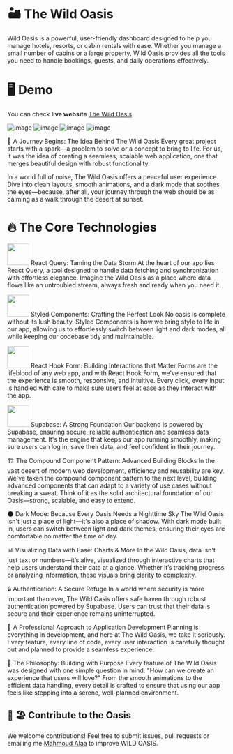 # 🏜️ The Wild Oasis

Wild Oasis is a powerful, user-friendly dashboard designed to help you manage hotels, resorts, or cabin rentals with ease. Whether you manage a small number of cabins or a large property, Wild Oasis provides all the tools you need to handle bookings, guests, and daily operations effectively.

# 🖥️ Demo
You can check **live website** [The Wild Oasis](https://wild-oasis1.vercel.app/).

![image](https://github.com/user-attachments/assets/31a32b69-3e05-4d09-ac12-fede0cdb50e3)
![image](https://github.com/user-attachments/assets/d35745ba-b109-4a59-90be-cbd8f3802c35)
![image](https://github.com/user-attachments/assets/da1e7180-745b-4da3-918b-ecd0f64d3c40)
![image](https://github.com/user-attachments/assets/9ec4ead5-f80c-43e6-ab1e-bf7eadeae4d3)

🌿 A Journey Begins: The Idea Behind The Wild Oasis
Every great project starts with a spark—a problem to solve or a concept to bring to life. For us, it was the idea of creating a seamless, scalable web application, one that merges beautiful design with robust functionality.

In a world full of noise, The Wild Oasis offers a peaceful user experience. Dive into clean layouts, smooth animations, and a dark mode that soothes the eyes—because, after all, your journey through the web should be as calming as a walk through the desert at sunset.
  

# 🔥 The Core Technologies

<img src="https://github.com/user-attachments/assets/4579643d-5b77-4e0b-b320-be205fc587da" width="50" height="50"> React Query: Taming the Data Storm
At the heart of our app lies React Query, a tool designed to handle data fetching and synchronization with effortless elegance. Imagine the Wild Oasis as a place where data flows like an untroubled stream, always fresh and ready when you need it.

<img src="https://github.com/user-attachments/assets/078dec5d-c427-4d18-b72c-c36b28491721" width="50" height="50"> Styled Components: Crafting the Perfect Look
No oasis is complete without its lush beauty. Styled Components is how we bring style to life in our app, allowing us to effortlessly switch between light and dark modes, all while keeping our codebase tidy and maintainable.

<img src="https://github.com/user-attachments/assets/da054759-56f1-40c1-abac-34ab9e73e1c7" width="50" height="50"> React Hook Form: Building Interactions that Matter
Forms are the lifeblood of any web app, and with React Hook Form, we've ensured that the experience is smooth, responsive, and intuitive. Every click, every input is handled with care to make sure users feel at ease as they interact with the app.

<img src="https://github.com/user-attachments/assets/ec9eda63-db63-4f73-99d5-931a1d340659" width="50" height="50"> Supabase: A Strong Foundation
Our backend is powered by Supabase, ensuring secure, reliable authentication and seamless data management. It's the engine that keeps our app running smoothly, making sure users can log in, save their data, and feel confident in their journey.

 🏗️ The Compound Component Pattern: Advanced Building Blocks
In the vast desert of modern web development, efficiency and reusability are key. We've taken the compound component pattern to the next level, building advanced components that can adapt to a variety of use cases without breaking a sweat. Think of it as the solid architectural foundation of our Oasis—strong, scalable, and easy to extend.

 🌑 Dark Mode: Because Every Oasis Needs a Nighttime Sky
The Wild Oasis isn't just a place of light—it's also a place of shadow. With dark mode built in, users can switch between light and dark themes, ensuring their eyes are comfortable no matter the time of day.

 📊 Visualizing Data with Ease: Charts & More
In the Wild Oasis, data isn't just text or numbers—it’s alive, visualized through interactive charts that help users understand their data at a glance. Whether it’s tracking progress or analyzing information, these visuals bring clarity to complexity.

 🔒 Authentication: A Secure Refuge
In a world where security is more important than ever, The Wild Oasis offers safe haven through robust authentication powered by Supabase. Users can trust that their data is secure and their experience remains uninterrupted.

 🎨 A Professional Approach to Application Development
Planning is everything in development, and here at The Wild Oasis, we take it seriously. Every feature, every line of code, every user interaction is carefully thought out and planned to provide a seamless experience.

 🧠 The Philosophy: Building with Purpose
Every feature of The Wild Oasis was designed with one simple question in mind: "How can we create an experience that users will love?" From the smooth animations to the efficient data handling, every detail is crafted to ensure that using our app feels like stepping into a serene, well-planned environment.



## 🤝 🏖️ Contribute to the Oasis
We welcome contributions! Feel free to submit issues, pull requests or emailing me [Mahmoud Alaa](mailto:mahmoud.alaa.dev1@gmail.com?subject=[GitHub]%20Wild%20Oasis) to improve WILD OASIS.









